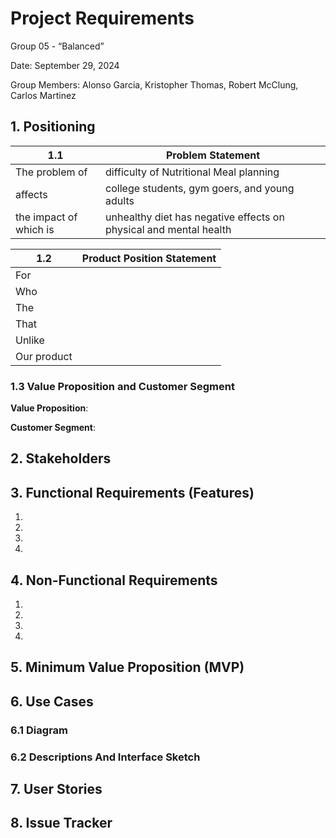 # Project Requirements
Group 05 - “Balanced”

Date: September 29, 2024

Group Members: Alonso Garcia, Kristopher Thomas, Robert McClung, Carlos Martinez

## 1. Positioning

| 1.1                    | Problem Statement  |
| ---------------------- | - |
| The problem of         | difficulty of Nutritional Meal planning |
| affects                | college students, gym goers, and young adults |
| the impact of which is | unhealthy diet has negative effects on physical and mental health |

| 1.2         | Product Position Statement |
| ----------- | - |
| For         |   |
| Who         |   |
| The         |   |
| That        |   |
| Unlike      |   |
| Our product |   |

### 1.3 Value Proposition and Customer Segment

**Value Proposition**:

**Customer Segment**: 

## 2. Stakeholders

## 3. Functional Requirements (Features)

1. 
2. 
3. 
4. 

## 4. Non-Functional Requirements

1. 
2. 
3. 
4. 

## 5. Minimum Value Proposition (MVP)

## 6. Use Cases

### 6.1 Diagram

### 6.2 Descriptions And Interface Sketch

## 7. User Stories

## 8. Issue Tracker

